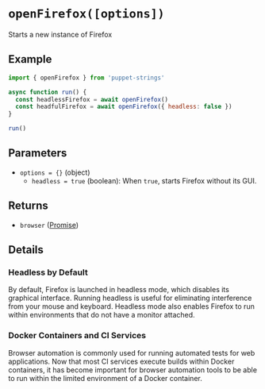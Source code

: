 # `openFirefox([options])`
Starts a new instance of Firefox

## Example
```js
import { openFirefox } from 'puppet-strings'

async function run() {
  const headlessFirefox = await openFirefox()
  const headfulFirefox = await openFirefox({ headless: false })
}

run()
```

## Parameters
* `options = {}` (object)
  * `headless = true` (boolean): When `true`, starts Firefox without its GUI.

## Returns
* `browser` ([Promise<Browser>](../../interface#browser-object))

## Details

### Headless by Default
By default, Firefox is launched in headless mode, which disables its graphical
interface. Running headless is useful for eliminating interference from your
mouse and keyboard. Headless mode also enables Firefox to run within environments
that do not have a monitor attached.

### Docker Containers and CI Services
Browser automation is commonly used for running automated tests for web
applications. Now that most CI services execute builds within Docker
containers, it has become important for browser automation tools to be able to
run within the limited environment of a Docker container.
